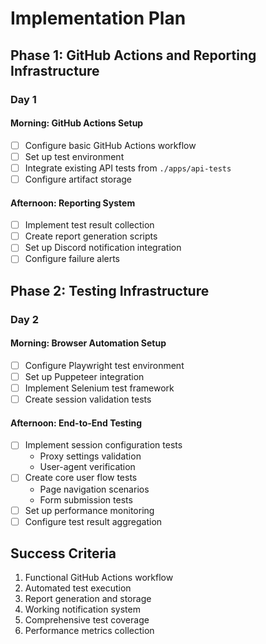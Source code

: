 # Implementation Plan

## Phase 1: GitHub Actions and Reporting Infrastructure
### Day 1
#### Morning: GitHub Actions Setup
- [ ] Configure basic GitHub Actions workflow
- [ ] Set up test environment
- [ ] Integrate existing API tests from `./apps/api-tests`
- [ ] Configure artifact storage

#### Afternoon: Reporting System
- [ ] Implement test result collection
- [ ] Create report generation scripts
- [ ] Set up Discord notification integration
- [ ] Configure failure alerts

## Phase 2: Testing Infrastructure
### Day 2
#### Morning: Browser Automation Setup
- [ ] Configure Playwright test environment
- [ ] Set up Puppeteer integration
- [ ] Implement Selenium test framework
- [ ] Create session validation tests

#### Afternoon: End-to-End Testing
- [ ] Implement session configuration tests
  - Proxy settings validation
  - User-agent verification
- [ ] Create core user flow tests
  - Page navigation scenarios
  - Form submission tests
- [ ] Set up performance monitoring
- [ ] Configure test result aggregation

## Success Criteria
1. Functional GitHub Actions workflow
2. Automated test execution
3. Report generation and storage
4. Working notification system
5. Comprehensive test coverage
6. Performance metrics collection